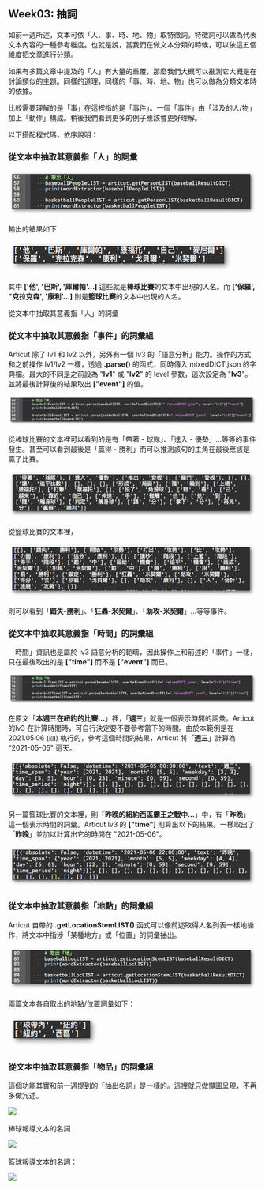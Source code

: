 ## Week03: 抽詞

如前一週所述，文本可依「人、事、時、地、物」取特徵詞。特徵詞可以做為代表文本內容的一種參考維度。也就是說，當我們在做文本分類的時候，可以依這五個維度把文章進行分類。

如果有多篇文章中提及的「人」有大量的重覆，那麼我們大概可以推測它大概是在討論類似的主題。同樣的道理，同樣的「事、時、地、物」也可以做為分類文本時的依據。

比較需要理解的是「事」在這裡指的是「事件」。一個「事件」由「涉及的人/物」加上「動作」構成。稍後我們看到更多的例子應該會更好理解。

以下搭配程式碼，依序說明：

### 從文本中抽取其意義指「人」的詞彙

![](./img/unit03_pic01.png)    

輸出的結果如下

![](./img/unit03_pic02.png)    

其中 **\['他', '巴斯', '庫爾帕'...\]** 這些就是**棒球比賽**的文本中出現的人名。而 **\['保羅', "克拉克森', '康利'...\]** 則是**籃球比賽**的文本中出現的人名。

從文本中抽取其意義指「人」的詞彙

### 從文本中抽取其意義指「事件」的詞彙組

Articut 除了 lv1 和 lv2 以外，另外有一個 lv3 的「語意分析」能力。操作的方式和之前操作 lv1/lv2 一樣，透過 **.parse()** 的函式，同時傳入 mixedDICT.json 的字典檔。最大的不同是之前設為 "**lv1**" 或 "**lv2**" 的 level 參數，這次設定為 "**lv3**"。並將最後計算後的結果取出 **\["event"\]** 的值。

![](./img/unit03_pic03.png)

從棒球比賽的文本裡可以看到的是有「帶著 \- 球隊」、「進入 \- 優勢」…等等的事件發生。甚至可以看到最後是「贏得 \- 勝利」而可以推測該句的主角在最後應該是贏了比賽。

![](./img/unit03_pic04.png)


從籃球比賽的文本裡，

![](./img/unit03_pic05.png)

則可以看到「**錯失\-勝利**」、「**狂轟\-米契爾**」、「**助攻\-米契爾**」…等等事件。


### **從文本中抽取其意義指「時間」的詞彙組**

「時間」資訊也是屬於 lv3 語意分析的範疇，因此操作上和前述的「事件」一樣，只在最後取出的是 **\["time"\]** 而不是 **\["event"\]** 而已。

![](./img/unit03_pic06.png)  

在原文「**本週三在紐約的比賽…**」裡，「**週三**」就是一個表示時間的詞彙。Articut 的lv3 在計算時間時，可自行決定要不要參考當下的時間。由於本範例是在 2021.05.06 (四) 執行的，參考這個時間的結果，Articut 將「**週三**」計算為 "2021-05-05" 這天。

![](./img/unit03_pic07.png)  

另一篇籃球比賽的文本裡，則「**昨晚的紐約西區霸王之戰中…**」中，有「**昨晚**」這一個表示時間的詞彙。Articut lv3 的 **\["time"\]** 則算出以下的結果。一樣取出了「**昨晚**」並加以計算出它的時間在 "2021-05-06"。

![](./img/unit03_pic08.png)  

### **從文本中抽取其意義指「地點」的詞彙組**

Articut 自帶的 **.getLocationStemLIST()** 函式可以像前述取得人名列表一樣地操作，將文本中指涉「某種地方」或「位置」的詞彙抽出。

![](./img/unit03_pic09.png)  

兩篇文本各自取出的地點/位置詞彙如下：

![](./img/unit03_pic10.png)

  
  

  
  

### **從文本中抽取其意義指「物品」的詞彙組**

這個功能其實和前一週提到的「抽出名詞」是一樣的。這裡就只做擷圖呈現，不再多做冗述。

![](https://github.com/Droidtown/NLP_Training/blob/main/Unit02/img/unit02_pic04.png)

棒球報導文本的名詞

![](https://github.com/Droidtown/NLP_Training/blob/main/Unit02/img/unit02_pic05.png)

籃球報導文本的名詞：

![](https://github.com/Droidtown/NLP_Training/blob/main/Unit02/img/unit02_pic06.png)